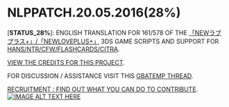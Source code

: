 # NLPPATCH.20.05.2016(28%)
[**STATUS_28%**]: ENGLISH TRANSLATION FOR 161/578 OF THE [「NEWラブプラス+」/「NEWLOVEPLUS+」](http://www.konami.jp/products/newloveplus_plus/) 3DS GAME SCRIPTS AND SUPPORT FOR [HANS/NTR/CFW/FLASHCARDS/CITRA](https://github.com/LovePlusProject/NLPPATCH/tree/master/PLUGIN%20SUPPORT). 

[VIEW THE CREDITS FOR THIS PROJECT](https://github.com/LovePlusProject/NLPPATCH/issues/1). 

FOR DISCUSSION / ASSISTANCE VISIT THIS [GBATEMP THREAD](https://gbatemp.net/threads/request-help-newloveplus-english-translation.395574/).

[RECRUITMENT : FIND OUT WHAT YOU CAN DO TO CONTRIBUTE](https://github.com/LovePlusProject/NLPPATCH/issues/2).
[![IMAGE ALT TEXT HERE](http://i32.photobucket.com/albums/d10/n66x/NLPTRANSLATION/pjhphj.png)](https://www.youtube.com/watch?v=Sz6p45GsLJQ)